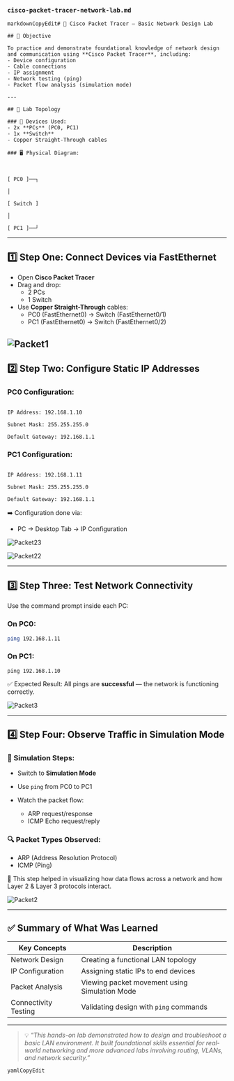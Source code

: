 ###  `cisco-packet-tracer-network-lab.md`

```
markdownCopyEdit# 🧩 Cisco Packet Tracer – Basic Network Design Lab

## 🎯 Objective

To practice and demonstrate foundational knowledge of network design and communication using **Cisco Packet Tracer**, including:
- Device configuration  
- Cable connections  
- IP assignment  
- Network testing (ping)  
- Packet flow analysis (simulation mode)

---

## 🧱 Lab Topology

### 🔧 Devices Used:
- 2x **PCs** (PC0, PC1)
- 1x **Switch**
- Copper Straight-Through cables

### 🖥️ Physical Diagram:



[ PC0 ]──┐

│

[ Switch ]

│

[ PC1 ]──┘

```



---

## 1️⃣ Step One: Connect Devices via FastEthernet

- Open **Cisco Packet Tracer**
- Drag and drop:
  - 2 PCs
  - 1 Switch
- Use **Copper Straight-Through** cables:
  - PC0 (FastEthernet0) → Switch (FastEthernet0/1)
  - PC1 (FastEthernet0) → Switch (FastEthernet0/2)

![Packet1](file:///C:/Users/moham/OneDrive/Desktop/Packet1.png)
---

## 2️⃣ Step Two: Configure Static IP Addresses

### PC0 Configuration:
```

IP Address: 192.168.1.10

Subnet Mask: 255.255.255.0

Default Gateway: 192.168.1.1

```

### PC1 Configuration:
```

IP Address: 192.168.1.11

Subnet Mask: 255.255.255.0

Default Gateway: 192.168.1.1

```

➡️ Configuration done via:
- PC → Desktop Tab → IP Configuration

![Packet23](file:///C:/Users/moham/OneDrive/Desktop/Packet23.png)

![Packet22](file:///C:/Users/moham/OneDrive/Desktop/Packet22.png)

---

## 3️⃣ Step Three: Test Network Connectivity

Use the command prompt inside each PC:

### On PC0:
```bash
ping 192.168.1.11
```

### On PC1:

```
ping 192.168.1.10
```
✅ Expected Result: All pings are **successful** — the network is functioning correctly.

![Packet3](file:///C:/Users/moham/OneDrive/Desktop/Packet3.png)




* * *

## 4️⃣ Step Four: Observe Traffic in Simulation Mode

### 🎥 Simulation Steps:

- Switch to **Simulation Mode**
- Use `ping` from PC0 to PC1
- Watch the packet flow:

    - ARP request/response
    - ICMP Echo request/reply

### 🔍 Packet Types Observed:

- ARP (Address Resolution Protocol)
- ICMP (Ping)

🧠 This step helped in visualizing how data flows across a network and how Layer 2 & Layer 3 protocols interact.

![Packet2](file:///C:/Users/moham/OneDrive/Desktop/Packet2.png)

* * *

## ✅ Summary of What Was Learned

| Key Concepts | Description |
| --- | --- |
| Network Design | Creating a functional LAN topology |
| IP Configuration | Assigning static IPs to end devices |
| Packet Analysis | Viewing packet movement using Simulation Mode |
| Connectivity Testing | Validating design with `ping` commands |


* * *

> 
> 
> 💡 *“This hands-on lab demonstrated how to design and troubleshoot a basic LAN environment. It built foundational skills essential for real-world networking and more advanced labs involving routing, VLANs, and network security.”*
> 

```
yamlCopyEdit
```